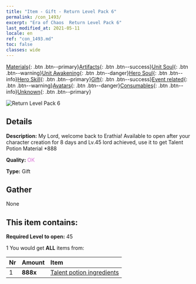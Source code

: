 ```yaml
---
title: "Item - Gift - Return Level Pack 6"
permalink: /con_1493/
excerpt: "Era of Chaos  Return Level Pack 6"
last_modified_at: 2021-05-11
locale: en
ref: "con_1493.md"
toc: false
classes: wide
---
```

 [Materials](/Items/){: .btn .btn--primary}[Artifacts](/Items/Artifacts/){: .btn .btn--success}[Unit Soul](/Items/UnitSoul/){: .btn .btn--warning}[Unit Awakening](/Items/UnitAwakening/){: .btn .btn--danger}[Hero Soul](/Items/HeroSoul/){: .btn .btn--info}[Hero Skill](/Items/HeroSkill/){: .btn .btn--primary}[Gift](/Items/Gift/){: .btn .btn--success}[Event related](/Items/Events/){: .btn .btn--warning}[Avatars](/Items/Avatars/){: .btn .btn--danger}[Consumables](/Items/Consumables/){: .btn .btn--info}[Unknown](/Items/Unknown/){: .btn .btn--primary}

 ![Return Level Pack 6](/images/t/i_907102.png)

## Details
 **Description:** My Lord, welcome back to Erathia! Available to open after your character creation for 8 days and Lv.45 lord achieved, use it to get Talent Potion Material *888

 **Quality:** <span style="color: #DA70D6">OK</span>

 **Type:** Gift

## Gather

  None

## This item contains:

 **Required Level to open:** 45

 1 You would get **ALL** items  from:

  | Nr | Amount |     Item    |
  |:---|:-------|:------------|
  | 1 |  **888x** | [Talent potion ingredients](/Items/con_1120/) |  | 

